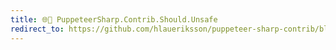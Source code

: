 ```yaml
---
title: 🌐🧪 PuppeteerSharp.Contrib.Should.Unsafe
redirect_to: https://github.com/hlaueriksson/puppeteer-sharp-contrib/blob/master/PuppeteerSharp.Contrib.Should.Unsafe.md
---
```

